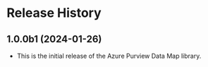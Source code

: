 # Release History

## 1.0.0b1 (2024-01-26)

- This is the initial release of the Azure Purview Data Map library.
